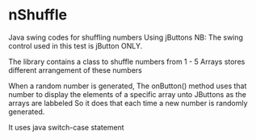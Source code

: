 # nShuffle
Java swing codes for shuffling numbers Using jButtons
NB: The swing control used in this test is jButton ONLY.

The library contains a class to shuffle numbers from 1 - 5 
Arrays stores different arrangement of these numbers

When a random number is generated, The onButton() method uses 
that number to display the elements of a specific array unto JButtons as the arrays are labbeled
So it does that each time a new number is randomly generated.

It uses java switch-case statement
